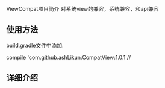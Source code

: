 ViewCompat项目简介
    对系统view的兼容，系统兼容，和api兼容
## 使用方法

build.gradle文件中添加:

   compile 'com.github.ashLikun:CompatView:1.0.1'//


## 详细介绍
